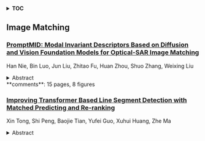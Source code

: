 <details>
  <summary><b>TOC</b></summary>
  <ol>
    <li><a href=#image-matching>Image Matching</a></li>
      <ul>
        <li><a href=#PromptMID:-Modal-Invariant-Descriptors-Based-on-Diffusion-and-Vision-Foundation-Models-for-Optical-SAR-Image-Matching>PromptMID: Modal Invariant Descriptors Based on Diffusion and Vision Foundation Models for Optical-SAR Image Matching</a></li>
        <li><a href=#Improving-Transformer-Based-Line-Segment-Detection-with-Matched-Predicting-and-Re-ranking>Improving Transformer Based Line Segment Detection with Matched Predicting and Re-ranking</a></li>
      </ul>
    </li>
  </ol>
</details>

## Image Matching  

### [PromptMID: Modal Invariant Descriptors Based on Diffusion and Vision Foundation Models for Optical-SAR Image Matching](http://arxiv.org/abs/2502.18104)  
Han Nie, Bin Luo, Jun Liu, Zhitao Fu, Huan Zhou, Shuo Zhang, Weixing Liu  
<details>  
  <summary>Abstract</summary>  
  <ol>  
    The ideal goal of image matching is to achieve stable and efficient performance in unseen domains. However, many existing learning-based optical-SAR image matching methods, despite their effectiveness in specific scenarios, exhibit limited generalization and struggle to adapt to practical applications. Repeatedly training or fine-tuning matching models to address domain differences is not only not elegant enough but also introduces additional computational overhead and data production costs. In recent years, general foundation models have shown great potential for enhancing generalization. However, the disparity in visual domains between natural and remote sensing images poses challenges for their direct application. Therefore, effectively leveraging foundation models to improve the generalization of optical-SAR image matching remains challenge. To address the above challenges, we propose PromptMID, a novel approach that constructs modality-invariant descriptors using text prompts based on land use classification as priors information for optical and SAR image matching. PromptMID extracts multi-scale modality-invariant features by leveraging pre-trained diffusion models and visual foundation models (VFMs), while specially designed feature aggregation modules effectively fuse features across different granularities. Extensive experiments on optical-SAR image datasets from four diverse regions demonstrate that PromptMID outperforms state-of-the-art matching methods, achieving superior results in both seen and unseen domains and exhibiting strong cross-domain generalization capabilities. The source code will be made publicly available https://github.com/HanNieWHU/PromptMID.  
  </ol>  
</details>  
**comments**: 15 pages, 8 figures  
  
### [Improving Transformer Based Line Segment Detection with Matched Predicting and Re-ranking](http://arxiv.org/abs/2502.17766)  
Xin Tong, Shi Peng, Baojie Tian, Yufei Guo, Xuhui Huang, Zhe Ma  
<details>  
  <summary>Abstract</summary>  
  <ol>  
    Classical Transformer-based line segment detection methods have delivered impressive results. However, we observe that some accurately detected line segments are assigned low confidence scores during prediction, causing them to be ranked lower and potentially suppressed. Additionally, these models often require prolonged training periods to achieve strong performance, largely due to the necessity of bipartite matching. In this paper, we introduce RANK-LETR, a novel Transformer-based line segment detection method. Our approach leverages learnable geometric information to refine the ranking of predicted line segments by enhancing the confidence scores of high-quality predictions in a posterior verification step. We also propose a new line segment proposal method, wherein the feature point nearest to the centroid of the line segment directly predicts the location, significantly improving training efficiency and stability. Moreover, we introduce a line segment ranking loss to stabilize rankings during training, thereby enhancing the generalization capability of the model. Experimental results demonstrate that our method outperforms other Transformer-based and CNN-based approaches in prediction accuracy while requiring fewer training epochs than previous Transformer-based models.  
  </ol>  
</details>  
  
  



